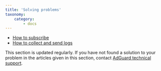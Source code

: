 ```yaml
---
title: 'Solving problems'
taxonomy:
    category:
        - docs
---
```


* [How to subscribe](https://kb.adguard.com/en/vpn/adguard-vpn-mac/solving-problems/subscription)
* [How to collect and send logs](https://kb.adguard.com/en/vpn/adguard-vpn-mac/solving-problems/logs)

This section is updated regularly. If you have not found a solution to your problem in the articles given in this section, contact [AdGuard technical support](http://kb.adguard.com/en/technical-support).